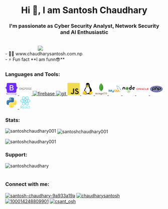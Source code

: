 <h1 align="center">Hi 👋, I am Santosh Chaudhary</h1>
<h3 align="center">I'm passionate as Cyber Security Analyst, Network Security and AI Enthusiastic</h3> 
<br>
<img align="right" width="400" src="https://camo.githubusercontent.com/cae12fddd9d6982901d82580bdf321d81fb299141098ca1c2d4891870827bf17/68747470733a2f2f6d69726f2e6d656469756d2e636f6d2f6d61782f313336302f302a37513379765349765f7430696f4a2d5a2e676966"> <br>
- 🧑‍🚀 www.chaudharysantosh.com.np <br/>
- ⚡ Fun fact **I am funn😎** <br>

<h3 align="left">Languages and Tools:</h3>
<p align="left"> <a href="https://getbootstrap.com" target="_blank" rel="noreferrer"> <img src="https://raw.githubusercontent.com/devicons/devicon/master/icons/bootstrap/bootstrap-plain-wordmark.svg" alt="bootstrap" width="40" height="40"/> </a> <a href="https://expressjs.com" target="_blank" rel="noreferrer"> <img src="https://raw.githubusercontent.com/devicons/devicon/master/icons/express/express-original-wordmark.svg" alt="express" width="40" height="40"/> </a> <a href="https://firebase.google.com/" target="_blank" rel="noreferrer"> <img src="https://www.vectorlogo.zone/logos/firebase/firebase-icon.svg" alt="firebase" width="40" height="40"/> </a> <a href="https://git-scm.com/" target="_blank" rel="noreferrer"> <img src="https://www.vectorlogo.zone/logos/git-scm/git-scm-icon.svg" alt="git" width="40" height="40"/> </a> <a href="https://developer.mozilla.org/en-US/docs/Web/JavaScript" target="_blank" rel="noreferrer"> <img src="https://raw.githubusercontent.com/devicons/devicon/master/icons/javascript/javascript-original.svg" alt="javascript" width="40" height="40"/> </a> <a href="https://www.linux.org/" target="_blank" rel="noreferrer"> <img src="https://raw.githubusercontent.com/devicons/devicon/master/icons/linux/linux-original.svg" alt="linux" width="40" height="40"/> </a> <a href="https://www.mongodb.com/" target="_blank" rel="noreferrer"> <img src="https://raw.githubusercontent.com/devicons/devicon/master/icons/mongodb/mongodb-original-wordmark.svg" alt="mongodb" width="40" height="40"/> </a> <a href="https://www.mysql.com/" target="_blank" rel="noreferrer"> <img src="https://raw.githubusercontent.com/devicons/devicon/master/icons/mysql/mysql-original-wordmark.svg" alt="mysql" width="40" height="40"/> </a> <a href="https://nodejs.org" target="_blank" rel="noreferrer"> <img src="https://raw.githubusercontent.com/devicons/devicon/master/icons/nodejs/nodejs-original-wordmark.svg" alt="nodejs" width="40" height="40"/> </a> <a href="https://www.oracle.com/" target="_blank" rel="noreferrer"> <img src="https://raw.githubusercontent.com/devicons/devicon/master/icons/oracle/oracle-original.svg" alt="oracle" width="40" height="40"/> </a> <a href="https://www.php.net" target="_blank" rel="noreferrer"> <img src="https://raw.githubusercontent.com/devicons/devicon/master/icons/php/php-original.svg" alt="php" width="40" height="40"/> </a> <a href="https://www.python.org" target="_blank" rel="noreferrer"> <img src="https://raw.githubusercontent.com/devicons/devicon/master/icons/python/python-original.svg" alt="python" width="40" height="40"/> </a> <a href="https://reactjs.org/" target="_blank" rel="noreferrer"> <img src="https://raw.githubusercontent.com/devicons/devicon/master/icons/react/react-original-wordmark.svg" alt="react" width="40" height="40"/> </a> </p> 

<h3 align="left">Stats:</h3>
<p><img align="left" src="https://github-readme-stats.vercel.app/api/top-langs?username=santoshchaudhary001&show_icons=true&locale=en&layout=compact" alt="santoshchaudhary001" /></p>

<p>&nbsp;<img align="center" src="https://github-readme-stats.vercel.app/api?username=santoshchaudhary001&show_icons=true&locale=en" alt="santoshchaudhary001" /></p>

<p><img align="center" src="https://github-readme-streak-stats.herokuapp.com/?user=santoshchaudhary001&" alt="santoshchaudhary001" /></p> 

<h3 align="left">Support:</h3>
<p><a href="https://www.buymeacoffee.com/santoshchaudhary"> <img align="left" src="https://cdn.buymeacoffee.com/buttons/v2/default-yellow.png" height="50" width="210" alt="santoshchaudhary" /></a></p><br><br>

<h3 align="left">Connect with me:</h3>
<p align="left">
<a href="https://linkedin.com/in/santosh-chaudhary-9a933a19a" target="blank"><img align="center" src="https://raw.githubusercontent.com/rahuldkjain/github-profile-readme-generator/master/src/images/icons/Social/linked-in-alt.svg" alt="santosh-chaudhary-9a933a19a" height="30" width="40" /></a>
<a href="https://kaggle.com/chaudharysantosh" target="blank"><img align="center" src="https://raw.githubusercontent.com/rahuldkjain/github-profile-readme-generator/master/src/images/icons/Social/kaggle.svg" alt="chaudharysantosh" height="30" width="40" /></a>
<a href="https://fb.com/100014248809901" target="blank"><img align="center" src="https://raw.githubusercontent.com/rahuldkjain/github-profile-readme-generator/master/src/images/icons/Social/facebook.svg" alt="100014248809901" height="30" width="40" /></a>
<a href="https://instagram.com/csant_osh" target="blank"><img align="center" src="https://raw.githubusercontent.com/rahuldkjain/github-profile-readme-generator/master/src/images/icons/Social/instagram.svg" alt="csant_osh" height="30" width="40" /></a>
</p>
 <br>



